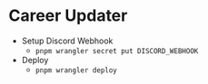 # Career Updater

- Setup Discord Webhook
  - `pnpm wrangler secret put DISCORD_WEBHOOK`
- Deploy
  - `pnpm wrangler deploy`